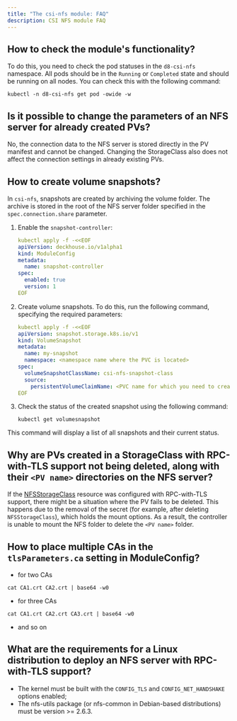 ```yaml
---
title: "The csi-nfs module: FAQ"
description: CSI NFS module FAQ
---
```


## How to check the module's functionality?

To do this, you need to check the pod statuses in the `d8-csi-nfs` namespace. All pods should be in the `Running` or `Completed` state and should be running on all nodes. You can check this with the following command:

```shell
kubectl -n d8-csi-nfs get pod -owide -w
```

## Is it possible to change the parameters of an NFS server for already created PVs?

No, the connection data to the NFS server is stored directly in the PV manifest and cannot be changed. Changing the StorageClass also does not affect the connection settings in already existing PVs.

## How to create volume snapshots?

In `csi-nfs`, snapshots are created by archiving the volume folder. The archive is stored in the root of the NFS server folder specified in the `spec.connection.share` parameter.

1. Enable the `snapshot-controller`:

   ```yaml
   kubectl apply -f -<<EOF
   apiVersion: deckhouse.io/v1alpha1
   kind: ModuleConfig
   metadata:
     name: snapshot-controller
   spec:
     enabled: true
     version: 1
   EOF
   ```

1. Create volume snapshots. To do this, run the following command, specifying the required parameters:

   ```yaml
   kubectl apply -f -<<EOF
   apiVersion: snapshot.storage.k8s.io/v1
   kind: VolumeSnapshot
   metadata:
     name: my-snapshot
     namespace: <namespace name where the PVC is located>
   spec:
     volumeSnapshotClassName: csi-nfs-snapshot-class
     source:
       persistentVolumeClaimName: <PVC name for which you need to create the snapshot>
   EOF
   ```

1. Check the status of the created snapshot using the following command:

   ```shell
   kubectl get volumesnapshot
   ```

This command will display a list of all snapshots and their current status.

## Why are PVs created in a StorageClass with RPC-with-TLS support not being deleted, along with their `<PV name>` directories on the NFS server?

If the [NFSStorageClass](./cr.html#nfsstorageclass) resource was configured with RPC-with-TLS support, there might be a situation where the PV fails to be deleted.
This happens due to the removal of the secret (for example, after deleting `NFSStorageClass`), which holds the mount options. As a result, the controller is unable to mount the NFS folder to delete the `<PV name>` folder.

## How to place multiple CAs in the `tlsParameters.ca` setting in ModuleConfig?

- for two CAs
```shell
cat CA1.crt CA2.crt | base64 -w0
```

- for three CAs
```shell
cat CA1.crt CA2.crt CA3.crt | base64 -w0
```

- and so on

## What are the requirements for a Linux distribution to deploy an NFS server with RPC-with-TLS support?

- The kernel must be built with the `CONFIG_TLS` and `CONFIG_NET_HANDSHAKE` options enabled;
- The nfs-utils package (or nfs-common in Debian-based distributions) must be version >= 2.6.3.

